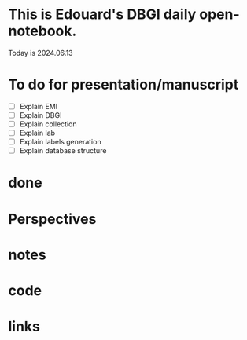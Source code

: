 # This is Edouard's DBGI daily open-notebook.

Today is 2024.06.13

# To do for presentation/manuscript

- [ ] Explain EMI
- [ ] Explain DBGI
- [ ] Explain collection
- [ ] Explain lab
- [ ] Explain labels generation
- [ ] Explain database structure

# done

# Perspectives

# notes

# code

# links

